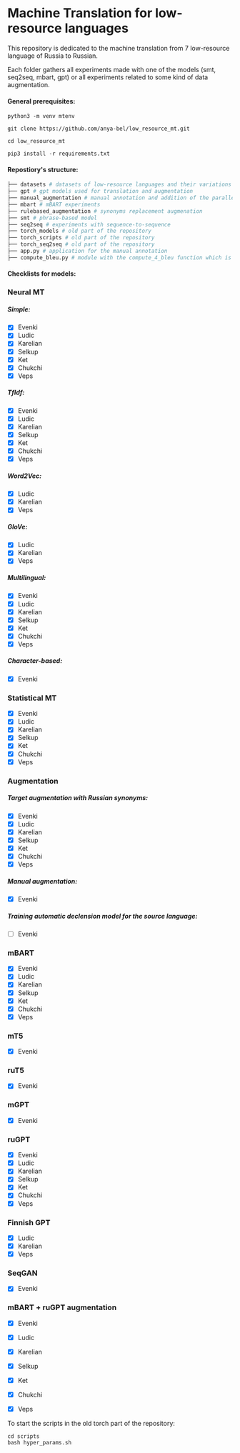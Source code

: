 # Machine Translation for low-resource languages
This repository is dedicated to the machine translation from 7 low-resource language of Russia to Russian. 

Each folder gathers all experiments made with one of the models (smt, seq2seq, mbart, gpt) or all experiments related to some kind of data augmentation.

#### General prerequisites:

`python3 -m venv mtenv`

`git clone https://github.com/anya-bel/low_resource_mt.git`

`cd low_resource_mt`

`pip3 install -r requirements.txt`

#### Repostiory's structure:

```bash
├── datasets # datasets of low-resource languages and their variations
├── gpt # gpt models used for translation and augmentation
├── manual_augmentation # manual annotation and addition of the parallel sentences to the Evenki dataset
├── mbart # mBART experiments
├── rulebased_augmentation # synonyms replacement augmenation
├── smt # phrase-based model
├── seq2seq # experiments with sequence-to-sequence
├── torch_models # old part of the repository 
├── torch_scripts # old part of the repository
├── torch_seq2seq # old part of the repository
├── app.py # application for the manual annotation
├── compute_bleu.py # module with the compute_4_bleu function which is used for BLEU calculation
```

#### Checklists for models:

### Neural MT

##### Simple:

- [x] Evenki
- [x] Ludic
- [x] Karelian
- [x] Selkup
- [x] Ket
- [x] Chukchi
- [x] Veps

##### TfIdf:

- [x] Evenki
- [x] Ludic
- [x] Karelian
- [x] Selkup
- [x] Ket
- [x] Chukchi
- [x] Veps

##### Word2Vec:

- [x] Ludic
- [x] Karelian
- [x] Veps

##### GloVe:

- [x] Ludic
- [x] Karelian
- [x] Veps

##### Multilingual:

- [x] Evenki
- [x] Ludic
- [x] Karelian
- [x] Selkup
- [x] Ket
- [x] Chukchi
- [x] Veps

##### Character-based:

- [x] Evenki

### Statistical MT

- [x] Evenki
- [x] Ludic
- [x] Karelian
- [x] Selkup
- [x] Ket
- [x] Chukchi
- [x] Veps

### Augmentation

##### Target augmentation with Russian synonyms:

- [x] Evenki
- [x] Ludic
- [x] Karelian
- [x] Selkup
- [x] Ket
- [x] Chukchi
- [x] Veps

##### Manual augmentation:

- [x] Evenki

##### Training automatic declension model for the source language:

- [ ] Evenki

### mBART

- [x] Evenki
- [x] Ludic
- [x] Karelian
- [x] Selkup
- [x] Ket
- [x] Chukchi
- [x] Veps

### mT5

- [x] Evenki

### ruT5

- [x] Evenki

### mGPT

- [x] Evenki

### ruGPT

- [x] Evenki
- [x] Ludic
- [x] Karelian
- [x] Selkup
- [x] Ket
- [x] Chukchi
- [x] Veps

### Finnish GPT

- [x] Ludic
- [x] Karelian
- [x] Veps

### SeqGAN

- [x] Evenki

### mBART + ruGPT augmentation

- [x] Evenki
- [x] Ludic
- [x] Karelian
- [x] Selkup
- [x] Ket
- [x] Chukchi
- [x] Veps



To start the scripts in the old torch part of the repository: 

```shell
cd scripts
bash hyper_params.sh
```


### 
